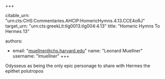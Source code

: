 +++


citable_urn: "urn:cts:CHS:Commentaries.AHCIP:HomericHymns.4.13.CCE4oRJ"
target_urn: "urn:cts:greekLit:tlg0013.tlg004:4.13"
title: "Homeric Hymns To Hermes 13"

authors:
- email: "muellner@chs.harvard.edu"
  name: "Leonard Muellner"
  username: "lmuellner"
+++

<p>Odysseus as being the only epic personage to share with Hermes the epithet polutropos</p>
